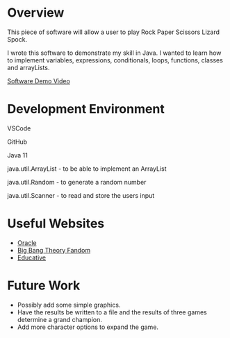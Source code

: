 # Overview
This piece of software will allow a user to play Rock Paper Scissors Lizard Spock.

I wrote this software to demonstrate my skill in Java. I wanted to learn how to implement variables, expressions, conditionals, loops, functions, classes and arrayLists. 


[Software Demo Video](https://youtu.be/VWEAhKqQDB4)

# Development Environment


VSCode

GitHub

Java 11

java.util.ArrayList - to be able to implement an ArrayList

java.util.Random    - to generate a random number

java.util.Scanner   - to read and store the  users input

# Useful Websites

* [Oracle](https://www.oracle.com/java/technologies/javase-jdk11-downloads.html)
* [Big Bang Theory Fandom](https://bigbangtheory.fandom.com/wiki/Rock,_Paper,_Scissors,_Lizard,_Spock)
* [Educative](https://www.educative.io/edpresso/how-to-generate-random-numbers-in-java)

# Future Work
* Possibly add some simple graphics.
* Have the results be written to a file and the results of three games determine a grand champion.
* Add more character options to expand the game.
